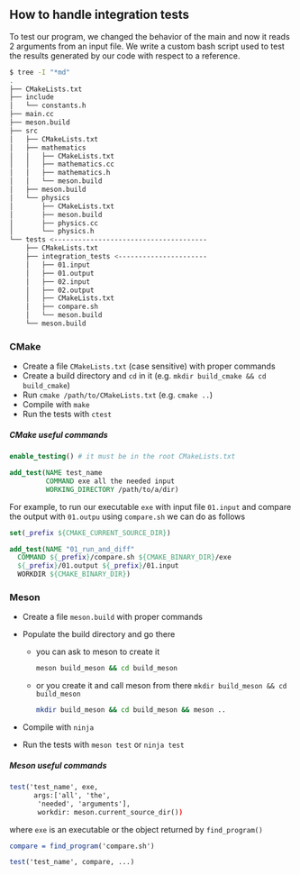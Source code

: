 ## How to handle integration tests

To test our program, we changed the behavior of the main and now it reads 2 arguments from an input file. We write a custom bash script used to test the results generated by our code with respect to a reference.

```bash
$ tree -I "*md" 
.
├── CMakeLists.txt
├── include
│   └── constants.h
├── main.cc
├── meson.build
├── src
│   ├── CMakeLists.txt
│   ├── mathematics
│   │   ├── CMakeLists.txt
│   │   ├── mathematics.cc
│   │   ├── mathematics.h
│   │   └── meson.build
│   ├── meson.build
│   └── physics
│       ├── CMakeLists.txt
│       ├── meson.build
│       ├── physics.cc
│       └── physics.h
└── tests <--------------------------------------
    ├── CMakeLists.txt
    ├── integration_tests <----------------------
    │   ├── 01.input
    │   ├── 01.output
    │   ├── 02.input
    │   ├── 02.output
    │   ├── CMakeLists.txt
    │   ├── compare.sh
    │   └── meson.build
    └── meson.build

```

### CMake

- Create a file `CMakeLists.txt` (case sensitive) with proper commands
- Create a build directory and `cd` in it (e.g. `mkdir build_cmake && cd build_cmake`)
- Run `cmake /path/to/CMakeLists.txt` (e.g. `cmake ..`) 
- Compile with `make`
- Run the tests with `ctest`

##### CMake useful commands

```cmake
enable_testing() # it must be in the root CMakeLists.txt

add_test(NAME test_name
         COMMAND exe all the needed input
         WORKING_DIRECTORY /path/to/a/dir)
```

For example, to run our executable `exe` with input file `01.input` and compare the output with `01.outpu` using `compare.sh` we can do as follows

```cmake
set(_prefix ${CMAKE_CURRENT_SOURCE_DIR})

add_test(NAME "01_run_and_diff"
  COMMAND ${_prefix}/compare.sh ${CMAKE_BINARY_DIR}/exe
  ${_prefix}/01.output ${_prefix}/01.input
  WORKDIR ${CMAKE_BINARY_DIR})

```

 

### Meson

- Create a file `meson.build` with proper commands

- Populate the build directory and go there

  - you can ask to meson to create it 

    ```bash
    meson build_meson && cd build_meson
    ```

  - or you create it and call meson from there `mkdir build_meson && cd build_meson`

    ```bash
    mkdir build_meson && cd build_meson && meson ..
    ```

- Compile with `ninja`

- Run the tests with `meson test` or `ninja test`

##### Meson useful commands

```cmake
test('test_name', exe, 
      args:['all', 'the',
       'needed', 'arguments'],
       workdir: meson.current_source_dir())
```

where `exe` is an executable or the object returned by `find_program()`

```cmake
compare = find_program('compare.sh')

test('test_name', compare, ...)
```


